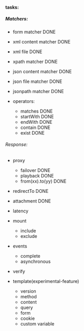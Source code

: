 #### tasks:

##### Matchers:
- form matcher DONE

- xml content matcher DONE
- xml file DONE
- xpath matcher DONE

- json content matcher DONE
- json file matcher    DONE
- jsonpath matcher     DONE

- operators:
    - matches DONE
    - startWith DONE
    - endWith DONE
    - contain DONE
    - exist DONE


###### Response:
- proxy
    - failover DONE
    - playback DONE
    - from(xx).to(yy) DONE
- redirectTo DONE
- attachment DONE
- latency
- mount
  - include
  - exclude
- events
  - complete
  - asynchronous
- verify

- template(experimental-feature)
  - version
  - method
  - content
  - query
  - form
  - cookie
  - custom variable